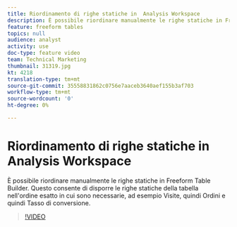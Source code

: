 ```yaml
---
title: Riordinamento di righe statiche in  Analysis Workspace
description: È possibile riordinare manualmente le righe statiche in Freeform Table Builder. Questo consente di disporre le righe statiche della tabella nell'ordine esatto in cui sono necessarie, ad esempio Visite, quindi Ordini e quindi Tasso di conversione.
feature: freeform tables
topics: null
audience: analyst
activity: use
doc-type: feature video
team: Technical Marketing
thumbnail: 31319.jpg
kt: 4218
translation-type: tm+mt
source-git-commit: 35558831862c0756e7aaceb3640aef155b3af703
workflow-type: tm+mt
source-wordcount: '0'
ht-degree: 0%

---
```



# Riordinamento di righe statiche in  Analysis Workspace

È possibile riordinare manualmente le righe statiche in Freeform Table Builder. Questo consente di disporre le righe statiche della tabella nell&#39;ordine esatto in cui sono necessarie, ad esempio Visite, quindi Ordini e quindi Tasso di conversione.

>[!VIDEO](https://video.tv.adobe.com/v/31319/?quality=12)
